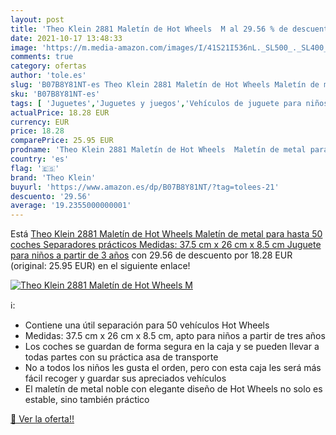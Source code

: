 ```yaml
---
layout: post
title: 'Theo Klein 2881 Maletín de Hot Wheels  M al 29.56 % de descuento'
date: 2021-10-17 13:48:33
image: 'https://m.media-amazon.com/images/I/41S21I536nL._SL500_._SL400_.jpg'
comments: true
category: ofertas
author: 'tole.es'
slug: 'B07B8Y81NT-es Theo Klein 2881 Maletín de Hot Wheels Maletín de metal...'
sku: 'B07B8Y81NT-es'
tags: [ 'Juguetes','Juguetes y juegos','Vehículos de juguete para niños','klein','theo','theo klein', ]
actualPrice: 18.28 EUR
currency: EUR
price: 18.28
comparePrice: 25.95 EUR
prodname: 'Theo Klein 2881 Maletín de Hot Wheels  Maletín de metal para hasta 50 coches  Separadores prácticos  Medidas: 37.5 cm x 26 cm x 8.5 cm  Juguete para niños a partir de 3 años'
country: 'es'
flag: '🇪🇸'
brand: 'Theo Klein'
buyurl: 'https://www.amazon.es/dp/B07B8Y81NT/?tag=tolees-21'
descuento: '29.56'
average: '19.2355000000001'
---
```


Está [Theo Klein 2881 Maletín de Hot Wheels  Maletín de metal para hasta 50 coches  Separadores prácticos  Medidas: 37.5 cm x 26 cm x 8.5 cm  Juguete para niños a partir de 3 años](https://www.amazon.es/dp/B07B8Y81NT/?tag=tolees-21) con 29.56 de descuento por 18.28 EUR (original: 25.95 EUR) en el siguiente enlace!

[![Theo Klein 2881 Maletín de Hot Wheels  M](https://m.media-amazon.com/images/I/41S21I536nL._SL500_._SL400_.jpg)](https://www.amazon.es/dp/B07B8Y81NT/?tag=tolees-21)

ℹ️:

- Contiene una útil separación para 50 vehículos Hot Wheels
- Medidas: 37.5 cm x 26 cm x 8.5 cm, apto para niños a partir de tres años
- Los coches se guardan de forma segura en la caja y se pueden llevar a todas partes con su práctica asa de transporte
- No a todos los niños les gusta el orden, pero con esta caja les será más fácil recoger y guardar sus apreciados vehículos
- El maletín de metal noble con elegante diseño de Hot Wheels no solo es estable, sino también práctico

[🛒 Ver la oferta!!](https://www.amazon.es/dp/B07B8Y81NT/?tag=tolees-21)

